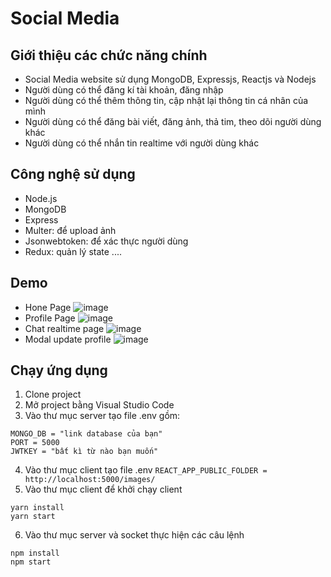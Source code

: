# Social Media 

## Giới thiệu các chức năng chính
 
- Social Media website sử dụng MongoDB, Expressjs, Reactjs và Nodejs
- Người dùng có thể đăng kí tài khoản, đăng nhập
- Người dùng có thể thêm thông tin, cập nhật lại thông tin cá nhân của mình
- Người dùng có thể đăng bài viết, đăng ảnh, thả tim, theo dõi người dùng khác
- Người dùng có thể nhắn tin realtime với người dùng khác

## Công nghệ sử dụng

- Node.js
- MongoDB
- Express
- Multer: để upload ảnh
- Jsonwebtoken: để xác thực người dùng
- Redux: quản lý state
....

## Demo

- Hone Page
![image](https://user-images.githubusercontent.com/54978467/196153330-6b6ad0cb-1214-4d78-b08f-8a0db1d16e8c.png)
- Profile Page
![image](https://user-images.githubusercontent.com/54978467/196153300-4321e9f7-df5c-47b8-a035-63068ab8620c.png)
- Chat realtime page
![image](https://user-images.githubusercontent.com/54978467/196153483-a1798b19-0c01-4e35-acaf-42f16377faf8.png)
- Modal update profile
![image](https://user-images.githubusercontent.com/54978467/196154149-286b3761-e6c8-4192-a2cf-2b60e5972630.png)

## Chạy ứng dụng
1. Clone project 
2. Mở project bằng Visual Studio Code
3. Vào thư mục server tạo file .env gồm:
```
MONGO_DB = "link database của bạn"
PORT = 5000
JWTKEY = "bất kì từ nào bạn muốn"
 ```
 4. Vào thư mục client tạo file .env 
 ```REACT_APP_PUBLIC_FOLDER = http://localhost:5000/images/```
 5. Vào thư mục client để khởi chạy client 
 ``` 
 yarn install
 yarn start
 ```
 6. Vào thư mục server và socket thực hiện các câu lệnh
 ```
 npm install
 npm start
 ```
